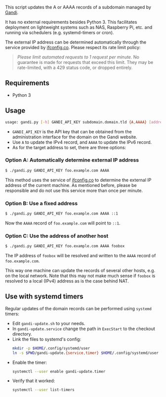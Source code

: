 This script updates the A or AAAA records of a subdomain
managed by [Gandi](https://gandi.net).

It has no external requirements besides Python 3.
This facilitates deployment on lightweight systems such as NAS, Raspberry Pi, etc.
and running via schedulers (e.g. systemd-timers or cron).

The external IP address can be determined automatically through
the service provided by [ifconfig.co](https://ifconfig.co).
Please respect its rate limit policy:
> *Please limit automated requests to 1 request per minute.*
> No guarantee is made for requests that exceed this limit.
> They may be rate-limited, with a 429 status code, or dropped entirely.


## Requirements

  * Python 3

## Usage

```bash
usage: gandi.py [-h] GANDI_API_KEY subdomain.domain.tld {A,AAAA} [address]
```

  * `GANDI_API_KEY` is the API key that can be obtained
    from the administration interface for the domain on the Gandi website.
  * Use `A` to update the IPv4 record, and `AAAA` to update the IPv6 record.
  * As for the target address to set, there are three options:

### Option A: Automatically determine external IP address

```bash
$ ./gandi.py GANDI_API_KEY foo.example.com AAAA
```

This method uses the service of [ifconfig.co](https://ifconfig.co) to determine
the external IP address of the current machine.
As mentioned before, please be responsible and do not use this service
more than once per minute.

### Option B: Use a fixed address

```bash
$ ./gandi.py GANDI_API_KEY foo.example.com AAAA ::1
```
Now the `AAAA` record of `foo.example.com` will point to `::1`.

### Option C: Use the address of another host

```bash
$ ./gandi.py GANDI_API_KEY foo.example.com AAAA foobox
```

The IP address of `foobox` will be resolved and
written to the `AAAA` record of `foo.example.com`.

This way one machine can update the records of several other hosts,
e.g. on the local network.
Note that this may not make much sense if `foobox` is resolved to
a local (IPv4) address as is the case behind NAT.

## Use with systemd timers

Regular updates of the domain records can be performed using
`systemd` timers:

  * Edit `gandi-update.sh` to your needs.
  * In `gandi-update.service` change the path in `ExecStart` to the checkout directory.
  * Link the files to systemd's config:
    ```bash
    mkdir -p $HOME/.config/systemd/user
    ln -s $PWD/gandi-update.{service,timer} $HOME/.config/systemd/user
    ```
  * Enable the timer:
    ```bash
    systemctl --user enable gandi-update.timer
    ```
  * Verify that it worked:
    ```bash
    systemctl --user list-timers
    ```
